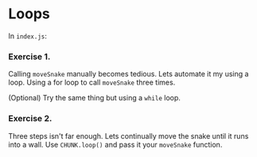 # Loops

In `index.js`:

### Exercise 1. 

Calling `moveSnake` manually becomes tedious. Lets automate it my using a loop. Using a for loop to call `moveSnake` three times.

(Optional) Try the same thing but using a `while` loop.

### Exercise 2. 

Three steps isn't far enough. Lets continually move the snake until it runs into a wall. Use `CHUNK.loop()` and pass it your `moveSnake` function.